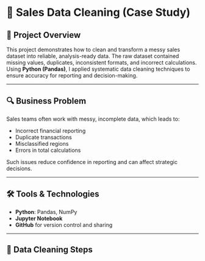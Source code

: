 # 🧹 Sales Data Cleaning (Case Study) 

## 📌 Project Overview
This project demonstrates how to clean and transform a messy sales dataset into reliable, analysis-ready data.
The raw dataset contained missing values, duplicates, inconsistent formats, and incorrect calculations.
Using **Python (Pandas)**, I applied systematic data cleaning techniques to ensure accuracy for reporting and decision-making.

---

## 🔍 Business Problem 
Sales teams often work with messy, incomplete data, which leads to:
- Incorrect financial reporting
- Duplicate transactions
- Misclassified regions
- Errors in total calculations

Such issues reduce confidence in reporting and can affect strategic decisions.

---

## 🛠 Tools & Technologies 
- **Python**: Pandas, NumPy
- **Jupyter Notebook**
- **GitHub** for version control and sharing

---

## 🚀 Data Cleaning Steps
